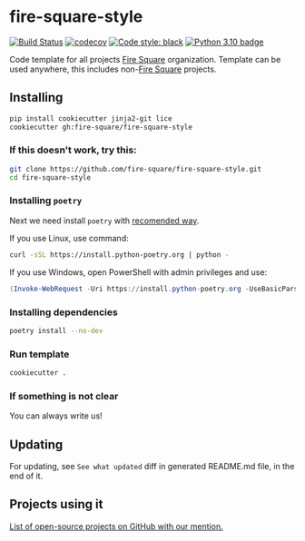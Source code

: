 # fire-square-style

[![Build Status](https://github.com/fire-square/fire-square-style/actions/workflows/test.yml/badge.svg?branch=master)](https://github.com/fire-square/fire-square-style/actions?query=workflow%3Atest)
[![codecov](https://codecov.io/gh/fire-square/fire-square-style/branch/master/graph/badge.svg)](https://codecov.io/gh/fire-square/fire-square-style)
[![Code style: black](https://img.shields.io/badge/code%20style-black-000000.svg)](https://github.com/psf/black)
[![Python 3.10 badge](https://img.shields.io/badge/python-3.10-blue)](https://www.python.org/downloads/)

Code template for all projects [Fire Square](https://github.com/fire-square) organization.
Template can be used anywhere, this includes non-[Fire Square](https://github.com/fire-square) projects.

## Installing

```bash
pip install cookiecutter jinja2-git lice
cookiecutter gh:fire-square/fire-square-style
```

### If this doesn't work, try this:

```bash
git clone https://github.com/fire-square/fire-square-style.git
cd fire-square-style
```

### Installing `poetry`

Next we need install `poetry` with [recomended way](https://python-poetry.org/docs/master/#installation).

If you use Linux, use command:

```bash
curl -sSL https://install.python-poetry.org | python -
```

If you use Windows, open PowerShell with admin privileges and use:

```powershell
(Invoke-WebRequest -Uri https://install.python-poetry.org -UseBasicParsing).Content | python -
```

### Installing dependencies

```bash
poetry install --no-dev
```

### Run template

```bash
cookiecutter .
```

### If something is not clear

You can always write us!

## Updating

For updating, see `See what updated` diff in generated README.md file, in the end of it.

## Projects using it

[List of open-source projects on GitHub with our mention.](https://github.com/search?q=fire-square-style&type=Code)
